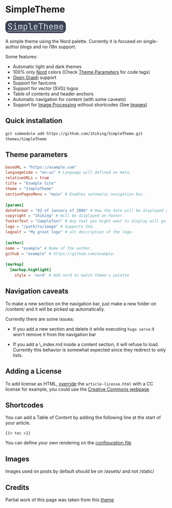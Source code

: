 # SimpleTheme

![The words "Simple theme" with a white palette and bluish background](simpletheme.png)

A simple theme using the Nord palette. Currently it is focused on single-author blogs and no i18n support.

Some features:

- Automatic light and dark themes
- 100% only [Nord](https://www.nordtheme.com/) colors (Check [Theme Parameters](#theme-parameters) for code tags)
- [Open Graph](https://ogp.me/) support
- Support for favicons
- Support for vector (SVG) logos
- Table of contents and header anchors
- Automatic navigation for content (with some caveats)
- Support for [Image Processing](https://gohugo.io/content-management/image-processing/) without shortcodes (See [Images](#Images))

## Quick installation

`git submodule add https://github.com/1hiking/SimpleTheme.git themes/SimpleTheme`

## Theme parameters

```TOML
baseURL = "https://example.com"
languageCode = "en-us" # Language will defined on meta.
relativeURLs = true
title = "Example Site"
theme = "SimpleTheme"
sectionPagesMenu = "main" # Enables automatic navigation bar.

[params]
dateFormat = "02 of January of 2006" # How the date will be displayed on posts.
copyright = "1hiking" # Will be displayed on Footer.
footerText = "SampleText" # Any text you might want to display will go here.
logo = "/path/to/image" # Supports SVG.
logoalt = "My great logo" # alt description of the logo.

[author]
name = "example" # Name of the author.
github = "example" # https://github.com/example.

[markup]
  [markup.highlight]
    style = 'nord' # Add nord to match theme's palette
```

## Navigation caveats

To make a new section on the navigation bar, just make a new folder on /content/ and it will be picked up automatically.

Currently there are some issues:

- If you add a new section and delete it while executing `hugo serve` it won't remove it from the navigation bar

- If you add a \\\_index.md inside a content section, it will refuse to load. Currently this behavior is somewhat expected since they redirect to only lists.

## Adding a License

To add license as HTML, [override](https://gohugo.io/templates/lookup-order/) the `article-license.html` with a CC license for example, you could use the
[Creative Commons webpage](https://creativecommons.org/choose/)

## Shortcodes

You can add a Table of Content by adding the following line at the start of your article.

`{{< toc >}}`

You can define your own rendering on the [configuration file](https://gohugo.io/getting-started/configuration-markup#table-of-contents)

## Images

Images used on posts by default should be on /assets/ and not /static/

## Credits

Partial work of this page was taken from this [theme](https://github.com/qua3k/blog-theme)
